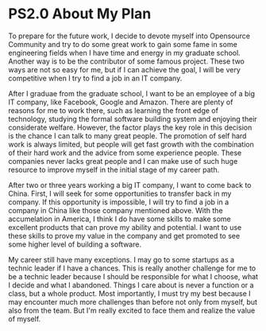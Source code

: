 # PS2.0 About My Plan

To prepare for the future work, I decide to devote myself into Opensource Community and try to do some great work to gain some fame in some engineering fields when I have time and energy in my graduate school. Another way is to be the contributor of some famous project. These two ways are not so easy for me, but if I can achieve the goal, I will be very competitive when I try to find a job in an IT company.

After I graduae from the graduate school, I want to be an employee of a big IT company, like Facebook, Google and Amazon. There are plenty of reasons for me to work there, such as learning the front edge of technology, studying the formal software building system and enjoying their considerate welfare. However, the factor plays the key role in this decision is the chance I can talk to many great people. The promotion of self hard work is always limited, but people will get fast growth with the combination of their hard work and the advice from some experience people. These companies never lacks great people and I can make use of such huge resource to improve myself in the initial stage of my career path.

After two or three years working a big IT company, I want to come back to China. First, I will seek for some opportunities to transfer back in my company. If this opportunity is impossible, I will try to find a job in a company in China like those company mentioned above. With the accumelation in America, I think I do have some skills to make some excellent products that can prove my ability and potential. I want to use these skills to prove my value in the company and get promoted to see some higher level of building a software. 

My career still have many exceptions. I may go to some startups as a technic leader if I have a chances. This is really another challenge for me to be a technic leader because I should be responsible for what I choose, what I decide and what I abandoned. Things I care about is never a function or a class, but a whole product. Most importantly, I must try my best because I may encounter much more challenges than before not only from myself, but also from the team. But I'm really excited to face them and realize the value of myself.
